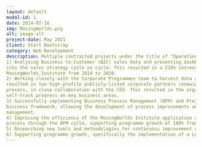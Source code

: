 ```yaml
---
layout: default
modal-id: 1
date: 2014-07-18
img: MovingWorlds.png
alt: image-alt
project-date: May 2021
client: Start Bootstrap
category: Web Development
description: Multiple contracted projects under the title of "Operations and Knowledge Manager", we achieved the following things 
1) Analysing Business to Customer (B2C) sales data and presenting dashboards, providing insights
into the sales strategy cycle on cycle. This resulted in a 218% increase in applications for the
MovingWorlds Institute from 2019 to 2020. 
2) Working closely with the Corporate Programmes team to harvest data and prepare external facing dashboards, in order to track Key Performance Indicators (KPI’s) and programme impact. This
resulted in two high-profile publicly-listed corporate partners renewing existing contracts in 2021. * Designing and implementing an internal Objective and Key Result (OKR) setting and monitoring
process, in close collaboration with the CEO. This resulted in the organisation being able to
self-track progress on key business areas. 
3) Successfully implementing Business Process Management (BPM) and Project Management (PM) principles, using a Human Centered Design approach. This resulted in improved structure and
business framework, allowing the development of process improvements and effective project
management. 
4) Improving the efficiency of the MovingWorlds Institute application and Fellowship onboarding
process through the BPM cycle, supporting programme growth of 180% from 2019 to 2020. 
5) Researching new tools and methodologies for continuous improvement of business processes. 
6) Supporting programme growth, specifically the implementation of a Learning Management System in order to support the scalability of the MovingWorlds Institute.
---
```

